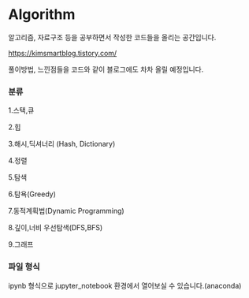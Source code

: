 # Algorithm

알고리즘, 자료구조 등을 공부하면서 작성한 코드들을 올리는 공간입니다.

https://kimsmartblog.tistory.com/

풀이방법, 느낀점들을 코드와 같이 블로그에도 차차 올릴 예정입니다.


### 분류

1.스택,큐

2.힙

3.해시,딕셔너리 (Hash, Dictionary)

4.정렬

5.탐색

6.탐욕(Greedy)

7.동적계획법(Dynamic Programming)

8.깊이,너비 우선탐색(DFS,BFS)

9.그래프

### 파일 형식

ipynb 형식으로 jupyter_notebook 환경에서 열어보실 수 있습니다.(anaconda)
